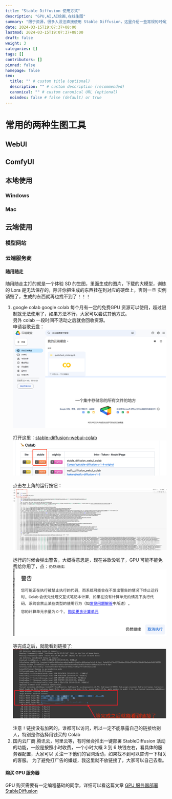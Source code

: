 ```yaml
---
title: "Stable Diffusion 使用方式"
description: "GPU,AI,AI绘画,在线生图"
summary: "限于资源，很多人没法直接使用 Stable Diffusion，这里介绍一些常规的时候方式"
date: 2024-03-15T19:07:37+08:00
lastmod: 2024-03-15T19:07:37+08:00
draft: false
weight: 3
categories: []
tags: []
contributors: []
pinned: false
homepage: false
seo:
  title: "" # custom title (optional)
  description: "" # custom description (recommended)
  canonical: "" # custom canonical URL (optional)
  noindex: false # false (default) or true
---
```


# 常用的两种生图工具
## WebUI
## ComfyUI
## 本地使用
### Windows
### Mac
## 云端使用
### 模型网站
### 云端服务商
#### 随用随走
随用随走主打的就是一个体验 SD 的生图，里面生成的图片，下载的大模型，训练的 Lora 是无法保存的，除非你把生成的东西挂在到对应的硬盘上，否则一旦
实例销毁了，生成的东西就再也找不到了！！！

1. google colab
google colab 每个月有一定的免费GPU 资源可以使用，超过限制就无法使用了，如果方法不行，大家可以尝试其他方式。<br>
另外 colab 一段时间不活动之后就会回收资源。<br>
申请谷歌云盘：<br>
![google 硬盘](google_drive.png)<br><br>
打开这里：[stable-diffusion-webui-colab](https://github.com/camenduru/stable-diffusion-webui-colab)
![google 硬盘](google_drive_2.png)<br><br>
点击左上角的运行按钮：<br>
![google 硬盘](google_drive_3.png)<br><br>
运行的时候会弹出警告，大概得意思是，现在谷歌没钱了，GPU 可能不能免费给你用了，点：`仍然继续`:<br>
![google 硬盘](google_drive_4.png)<br><br>
等完成之后，就能看到链接了:<br>
![google 硬盘](google_drive_5.png)<br><br>
注意！链接没有加密的，谁都可以访问，所以一定不能暴露自己的链接给别人，特别是你选择用钱买的 Colab
2. 国内云厂商
腾讯云，阿里云等，有时候会推出一键部署 StableDiffusion 活动的功能，一般是按照小时收费，一个小时大概 3 到 6 块钱左右，看具体的服务器配置，大家可以
关注一下他们的官网活动，如果找不到可以咨询一下相关的客服。
为了避免打广告的嫌疑，我这里就不放链接了，大家可以自己去看。
#### 购买 GPU 服务器
GPU 购买需要有一定编程基础的同学，详细可以看这篇文章
[GPU 服务器部署 StableDiffusion](/blog/aigc/)<br><br>


